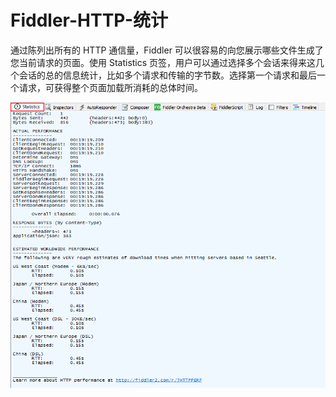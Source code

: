# Fiddler-HTTP-统计
通过陈列出所有的 HTTP 通信量，Fiddler 可以很容易的向您展示哪些文件生成了您当前请求的页面。使用 Statistics 页签，用户可以通过选择多个会话来得来这几个会话的总的信息统计，比如多个请求和传输的字节数。选择第一个请求和最后一个请求，可获得整个页面加载所消耗的总体时间。

![57-001](../../static/zh/spring-cloud-itoken-codeing/57-001.png)
